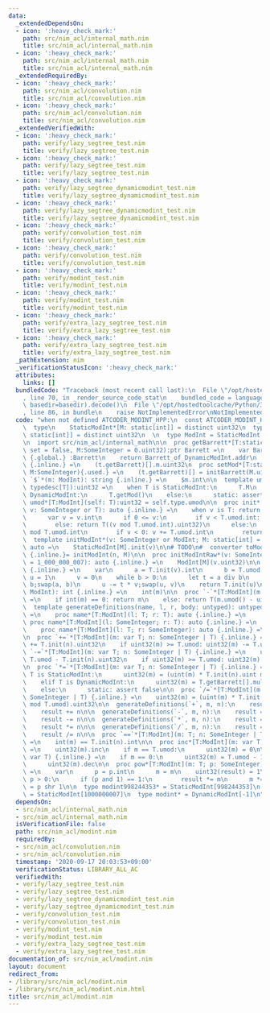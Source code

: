 ```yaml
---
data:
  _extendedDependsOn:
  - icon: ':heavy_check_mark:'
    path: src/nim_acl/internal_math.nim
    title: src/nim_acl/internal_math.nim
  - icon: ':heavy_check_mark:'
    path: src/nim_acl/internal_math.nim
    title: src/nim_acl/internal_math.nim
  _extendedRequiredBy:
  - icon: ':heavy_check_mark:'
    path: src/nim_acl/convolution.nim
    title: src/nim_acl/convolution.nim
  - icon: ':heavy_check_mark:'
    path: src/nim_acl/convolution.nim
    title: src/nim_acl/convolution.nim
  _extendedVerifiedWith:
  - icon: ':heavy_check_mark:'
    path: verify/lazy_segtree_test.nim
    title: verify/lazy_segtree_test.nim
  - icon: ':heavy_check_mark:'
    path: verify/lazy_segtree_test.nim
    title: verify/lazy_segtree_test.nim
  - icon: ':heavy_check_mark:'
    path: verify/lazy_segtree_dynamicmodint_test.nim
    title: verify/lazy_segtree_dynamicmodint_test.nim
  - icon: ':heavy_check_mark:'
    path: verify/lazy_segtree_dynamicmodint_test.nim
    title: verify/lazy_segtree_dynamicmodint_test.nim
  - icon: ':heavy_check_mark:'
    path: verify/convolution_test.nim
    title: verify/convolution_test.nim
  - icon: ':heavy_check_mark:'
    path: verify/convolution_test.nim
    title: verify/convolution_test.nim
  - icon: ':heavy_check_mark:'
    path: verify/modint_test.nim
    title: verify/modint_test.nim
  - icon: ':heavy_check_mark:'
    path: verify/modint_test.nim
    title: verify/modint_test.nim
  - icon: ':heavy_check_mark:'
    path: verify/extra_lazy_segtree_test.nim
    title: verify/extra_lazy_segtree_test.nim
  - icon: ':heavy_check_mark:'
    path: verify/extra_lazy_segtree_test.nim
    title: verify/extra_lazy_segtree_test.nim
  _pathExtension: nim
  _verificationStatusIcon: ':heavy_check_mark:'
  attributes:
    links: []
  bundledCode: "Traceback (most recent call last):\n  File \"/opt/hostedtoolcache/Python/3.8.5/x64/lib/python3.8/site-packages/onlinejudge_verify/documentation/build.py\"\
    , line 70, in _render_source_code_stat\n    bundled_code = language.bundle(stat.path,\
    \ basedir=basedir).decode()\n  File \"/opt/hostedtoolcache/Python/3.8.5/x64/lib/python3.8/site-packages/onlinejudge_verify/languages/nim.py\"\
    , line 86, in bundle\n    raise NotImplementedError\nNotImplementedError\n"
  code: "when not defined ATCODER_MODINT_HPP:\n  const ATCODER_MODINT_HPP* = 1\n\n\
    \  type\n    StaticModInt*[M: static[int]] = distinct uint32\n  type\n    DynamicModInt*[T:\
    \ static[int]] = distinct uint32\n  \n  type ModInt = StaticModInt or DynamicModInt\n\
    \n  import src/nim_acl/internal_math\n\n  proc getBarrett*[T:static[int]](t:typedesc[DynamicModInt[T]],\
    \ set = false, M:SomeInteger = 0.uint32):ptr Barrett =\n    var Barrett_of_DynamicModInt\
    \ {.global.} :Barrett\n    return Barrett_of_DynamicModInt.addr\n  proc getMod*[T:static[int]](t:typedesc[DynamicModInt[T]]):uint32\
    \ {.inline.} =\n    (t.getBarrett)[].m.uint32\n  proc setMod*[T:static[int]](t:typedesc[DynamicModInt[T]],\
    \ M:SomeInteger){.used.} =\n    (t.getBarrett)[] = initBarrett(M.uint)\n\n  proc\
    \ `$`*(m: ModInt): string {.inline.} =\n    $m.int\n\n  template umod*[T:ModInt](self:\
    \ typedesc[T]):uint32 =\n    when T is StaticModInt:\n      T.M\n    elif T is\
    \ DynamicModInt:\n      T.getMod()\n    else:\n      static: assert false\n  template\
    \ umod*[T:ModInt](self: T):uint32 = self.type.umod\n\n  proc init*[T:ModInt](t:typedesc[T],\
    \ v: SomeInteger or T): auto {.inline.} =\n    when v is T: return v\n    else:\n\
    \      var v = v.int\n      if 0 <= v:\n        if v < T.umod.int: return T(v.uint32)\n\
    \        else: return T((v mod T.umod.int).uint32)\n      else:\n        v = v\
    \ mod T.umod.int\n        if v < 0: v += T.umod.int\n        return T(v.uint32)\n\
    \  template initModInt*(v: SomeInteger or ModInt; M: static[int] = 1_000_000_007):\
    \ auto =\n    StaticModInt[M].init(v)\n\n# TODO\n#  converter toModInt[M:static[int]](n:SomeInteger):ModInt[M]\
    \ {.inline.}= initModInt(n, M)\n\n  proc initModIntRaw*(v: SomeInteger; M: static[int]\
    \ = 1_000_000_007): auto {.inline.} =\n    ModInt[M](v.uint32)\n\n  proc inv*[T](v:T):T\
    \ {.inline.} =\n    var\n      a = T.init(v).int\n      b = T.umod.int\n     \
    \ u = 1\n      v = 0\n    while b > 0:\n      let t = a div b\n      a -= t *\
    \ b;swap(a, b)\n      u -= t * v;swap(u, v)\n    return T.init(u)\n\n  proc val*(m:\
    \ ModInt): int {.inline.} =\n    int(m)\n\n  proc `-`*[T:ModInt](m: T): T {.inline.}\
    \ =\n    if int(m) == 0: return m\n    else: return T(m.umod() - uint32(m))\n\n\
    \  template generateDefinitions(name, l, r, body: untyped): untyped {.dirty.}\
    \ =\n    proc name*[T:ModInt](l: T; r: T): auto {.inline.} =\n      body\n   \
    \ proc name*[T:ModInt](l: SomeInteger; r: T): auto {.inline.} =\n      body\n\
    \    proc name*[T:ModInt](l: T; r: SomeInteger): auto {.inline.} =\n      body\n\
    \n  proc `+=`*[T:ModInt](m: var T; n: SomeInteger | T) {.inline.} =\n    uint32(m)\
    \ += T.init(n).uint32\n    if uint32(m) >= T.umod: uint32(m) -= T.umod\n\n  proc\
    \ `-=`*[T:ModInt](m: var T; n: SomeInteger | T) {.inline.} =\n    uint32(m) +=\
    \ T.umod - T.init(n).uint32\n    if uint32(m) >= T.umod: uint32(m) -= T.umod\n\
    \n  proc `*=`*[T:ModInt](m: var T; n: SomeInteger | T) {.inline.} =\n    when\
    \ T is StaticModInt:\n      uint32(m) = (uint(m) * T.init(n).uint mod T.umod()).uint32\n\
    \    elif T is DynamicModInt:\n      uint32(m) = T.getBarrett[].mul(uint(m), T.init(n).uint).uint32\n\
    \    else:\n      static: assert false\n\n  proc `/=`*[T:ModInt](m: var T; n:\
    \ SomeInteger | T) {.inline.} =\n    uint32(m) = (uint(m) * T.init(n).inv().uint\
    \ mod T.umod).uint32\n\n  generateDefinitions(`+`, m, n):\n    result = T.init(m)\n\
    \    result += n\n\n  generateDefinitions(`-`, m, n):\n    result = T.init(m)\n\
    \    result -= n\n\n  generateDefinitions(`*`, m, n):\n    result = T.init(m)\n\
    \    result *= n\n\n  generateDefinitions(`/`, m, n):\n    result = T.init(m)\n\
    \    result /= n\n\n  proc `==`*[T:ModInt](m: T; n: SomeInteger | T): bool {.inline.}\
    \ =\n    int(m) == T.init(n).int\n\n  proc inc*[T:ModInt](m: var T) {.inline.}\
    \ =\n    uint32(m).inc\n    if m == T.umod:\n      uint32(m) = 0\n\n  proc dec*[T:ModInt](m:\
    \ var T) {.inline.} =\n    if m == 0:\n      uint32(m) = T.umod - 1\n    else:\n\
    \      uint32(m).dec\n\n  proc pow*[T:ModInt](m: T; p: SomeInteger): T {.inline.}\
    \ =\n    var\n      p = p.int\n      m = m\n    uint32(result) = 1\n    while\
    \ p > 0:\n      if (p and 1) == 1:\n        result *= m\n      m *= m\n      p\
    \ = p shr 1\n\n  type modint998244353* = StaticModInt[998244353]\n  type modint1000000007*\
    \ = StaticModInt[1000000007]\n  type modint* = DynamicModInt[-1]\n"
  dependsOn:
  - src/nim_acl/internal_math.nim
  - src/nim_acl/internal_math.nim
  isVerificationFile: false
  path: src/nim_acl/modint.nim
  requiredBy:
  - src/nim_acl/convolution.nim
  - src/nim_acl/convolution.nim
  timestamp: '2020-09-17 20:03:53+09:00'
  verificationStatus: LIBRARY_ALL_AC
  verifiedWith:
  - verify/lazy_segtree_test.nim
  - verify/lazy_segtree_test.nim
  - verify/lazy_segtree_dynamicmodint_test.nim
  - verify/lazy_segtree_dynamicmodint_test.nim
  - verify/convolution_test.nim
  - verify/convolution_test.nim
  - verify/modint_test.nim
  - verify/modint_test.nim
  - verify/extra_lazy_segtree_test.nim
  - verify/extra_lazy_segtree_test.nim
documentation_of: src/nim_acl/modint.nim
layout: document
redirect_from:
- /library/src/nim_acl/modint.nim
- /library/src/nim_acl/modint.nim.html
title: src/nim_acl/modint.nim
---
```

